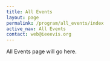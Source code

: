 ```yaml
---
title: All Events
layout: page
permalink: /program/all_events/index
active_nav: All Events
contact: web@ieeevis.org
---
```


All Events page will go here.



